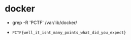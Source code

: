 # docker

- grep -R 'PCTF' /var/lib/docker/

- `PCTF{well_it_isnt_many_points_what_did_you_expect}`
